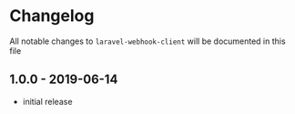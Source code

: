 # Changelog

All notable changes to `laravel-webhook-client` will be documented in this file

## 1.0.0 - 2019-06-14

- initial release
